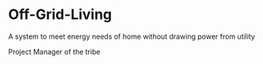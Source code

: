 # Off-Grid-Living
A system to meet energy needs of home without drawing power from utility

Project Manager of the tribe
